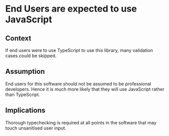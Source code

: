 # End Users are expected to use JavaScript

## Context

If end users were to use TypeScript to use this library, many validation cases could be skipped.

## Assumption

End users for this software should not be assumed to be professional developers. Hence it is much more likely that they will use JavaScript rather than TypeScript.

## Implications

Thorough typechecking is required at all points in the software that may touch unsanitised user input.
